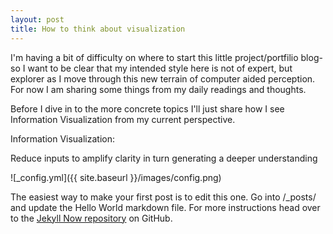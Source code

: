 ```yaml
---
layout: post
title: How to think about visualization
---
```

I'm having a bit of difficulty on where to start this little project/portfilio blog- so I want to be clear that my intended style here is not of expert, but explorer as I move through this new terrain of computer aided perception.  For now I am sharing some things from my daily readings and thoughts. 

Before I dive in to the more concrete topics I'll just share how I see Information Visualization from my current perspective.

Information Visualization:
 

Reduce inputs to amplify clarity in turn generating a deeper understanding

![_config.yml]({{ site.baseurl }}/images/config.png)

The easiest way to make your first post is to edit this one. Go into /_posts/ and update the Hello World markdown file. For more instructions head over to the [Jekyll Now repository](https://github.com/barryclark/jekyll-now) on GitHub.
